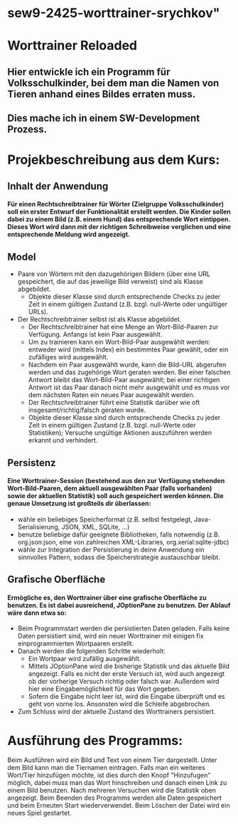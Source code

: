 # sew9-2425-worttrainer-srychkov"

# Worttrainer Reloaded

## Hier entwickle ich ein Programm für Volksschulkinder, bei dem man die Namen von Tieren anhand eines Bildes erraten muss.

## Dies mache ich in einem SW-Development Prozess.

# Projekbeschreibung aus dem Kurs:

## Inhalt der Anwendung

#### Für einen Rechtschreibtrainer für Wörter (Zielgruppe Volksschulkinder) soll ein erster Entwurf der Funktionalität erstellt werden. Die Kinder sollen dabei zu einem Bild (z.B. einem Hund) das entsprechende Wort eintippen. Dieses Wort wird dann mit der richtigen Schreibweise verglichen und eine entsprechende Meldung wird angezeigt.

## Model

- Paare von Wörtern mit den dazugehörigen Bildern (über eine URL gespeichert, die auf das jeweilige Bild verweist) sind als Klasse abgebildet.
  - Objekte dieser Klasse sind durch entsprechende Checks zu jeder Zeit in einem gültigen Zustand (z.B. bzgl. null-Werte oder ungültiger URLs).
- Der Rechtschreibtrainer selbst ist als Klasse abgebildet.
  - Der Rechtschreibtrainer hat eine Menge an Wort-Bild-Paaren zur Verfügung. Anfangs ist kein Paar ausgewählt.
  - Um zu trainieren kann ein Wort-Bild-Paar ausgewählt werden: entweder wird (mittels Index) ein bestimmtes Paar gewählt, oder ein zufälliges wird ausgewählt.
  - Nachdem ein Paar ausgewählt wurde, kann die Bild-URL abgerufen werden und das zugehörige Wort geraten werden. Bei einer falschen Antwort bleibt das Wort-Bild-Paar ausgewählt; bei einer richtigen Antwort ist das Paar danach nicht mehr ausgewählt und es muss vor dem nächsten Raten ein neues Paar ausgewählt werden.
  - Der Rechtschreibtrainer führt eine Statistik darüber wie oft insgesamt/richtig/falsch geraten wurde.
  - Objekte dieser Klasse sind durch entsprechende Checks zu jeder Zeit in einem gültigen Zustand (z.B. bzgl. null-Werte oder Statistiken); Versuche ungültige Aktionen auszuführen werden erkannt und verhindert.

## Persistenz

#### Eine Worttrainer-Session (bestehend aus den zur Verfügung stehenden Wort-Bild-Paaren, dem aktuell ausgewählten Paar (falls vorhanden) sowie der aktuellen Statistik) soll auch gespeichert werden können. Die genaue Umsetzung ist großteils dir überlassen:

- wähle ein beliebiges Speicherformat (z.B. selbst festgelegt, Java-Serialisierung, JSON, XML, SQLite, ...)
- benutze beliebige dafür geeignete Bibliotheken, falls notwendig (z.B. org.json:json, eine von zahlreichen XML-Libraries, org.xerial:sqlite-jdbc)
- wähle zur Integration der Persistierung in deine Anwendung ein sinnvolles Pattern, sodass die Speicherstrategie austauschbar bleibt.

## Grafische Oberfläche

#### Ermögliche es, den Worttrainer über eine grafische Oberfläche zu benutzen. Es ist dabei ausreichend, JOptionPane zu benutzen. Der Ablauf wäre dann etwa so:

- Beim Programmstart werden die persistierten Daten geladen. Falls keine Daten persistiert sind, wird ein neuer Worttrainer mit einigen fix einprogrammierten Wortpaaren erstellt.
- Danach werden die folgenden Schritte wiederholt:
  - Ein Wortpaar wird zufällig ausgewählt.
  - Mittels JOptionPane wird die bisherige Statistik und das aktuelle Bild angezeigt. Falls es nicht der erste Versuch ist, wird auch angezeigt ob der vorherige Versuch richtig oder falsch war. Außerdem wird hier eine Eingabemöglichkeit für das Wort gegeben.
  - Sofern die Eingabe nicht leer ist, wird die Eingabe überprüft und es geht von vorne los. Ansonsten wird die Schleife abgebrochen.
- Zum Schluss wird der aktuelle Zustand des Worttrainers persistiert.

# Ausführung des Programms:

Beim Ausführen wird ein Bild und Text von einem Tier dargestellt. Unter dem Bild kann man die Tiernamen eintragen.
Falls man ein weiteres Wort/Tier hinzufügen möchte, ist dies durch den Knopf "Hinzufugen" möglich, dabei muss man das Wort hinschreiben und danach einen Link zu einem Bild benutzen. Nach mehreren Versuchen wird die Statistik oben angezeigt. Beim Beenden des Programms werden alle Daten gespeichert und beim Erneuten Start wiederverwendet.
Beim Löschen der Datei wird ein neues Spiel gestartet.
